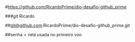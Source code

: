 #https://github.com/RicardoPriime/dio-desafio-github_prime

###git Ricardo

##git@github.com:RicardoPriime/dio-desafio-github_prime.git

##senha = vela usada no primeiro voo